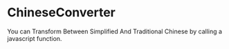 ChineseConverter
================

You can Transform Between Simplified And Traditional Chinese by calling a javascript function.

